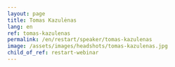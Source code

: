 ```yaml
---
layout: page
title: Tomas Kazulėnas
lang: en
ref: tomas-kazulenas
permalink: /en/restart/speaker/tomas-kazulenas
image: /assets/images/headshots/tomas-kazulenas.jpg
child_of_ref: restart-webinar
---
```

